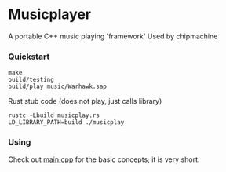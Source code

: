 Musicplayer
===========

A portable C++ music playing 'framework'
Used by chipmachine

### Quickstart

```
make
build/testing
build/play music/Warhawk.sap
```
Rust stub code (does not play, just calls library)
```
rustc -Lbuild musicplay.rs
LD_LIBRARY_PATH=build ./musicplay
```

### Using

Check out [main.cpp](main.cpp) for the basic concepts; it is very short.
